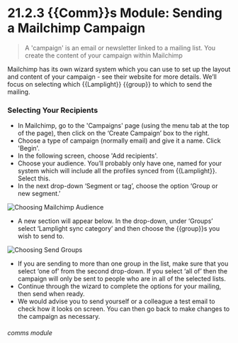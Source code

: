 # 21.2.3 {{Comm}}s Module: Sending a Mailchimp Campaign

> A 'campaign' is an email or newsletter linked to a mailing list. You create the content of your campaign within Mailchimp

Mailchimp has its own wizard system which you can use to set up the layout and content of your campaign - see their website for more details. We’ll focus on selecting which {{Lamplight}} {{group}} to which to send the mailing.

### Selecting Your Recipients

- In Mailchimp, go to the  'Campaigns' page (using the menu tab at the top of the page), then click on the ‘Create Campaign’ box to the right.
- Choose a type of campaign (normally email) and give it a name. Click 'Begin'.
- In the following screen, choose 'Add recipients'.
- Choose your audience.  You’ll probably only have one, named for your system which will include all the profiles synced from {{Lamplight}}. Select this.
- In the next drop-down ‘Segment or tag’, choose the option ‘Group or new segment.’

![Choosing Mailchimp Audience](21.2.3a.png)

- A new section will appear below.  In the drop-down, under ‘Groups’ select ‘Lamplight sync category’ and then choose the {{group}}s you wish to send to.

![Choosing Send Groups](21.2.3b.png)

- If you are sending to more than one group in the list, make sure that you select ‘one of’ from the second drop-down. If you select ‘all of’ then the campaign will only be sent to people who are in all of the selected lists.
- Continue through the wizard to complete the options for your mailing, then send when ready. 
- We would advise you to send yourself or a colleague a test email to check how it looks on screen. You can then go back to make changes to the campaign as necessary. 


###### comms module

